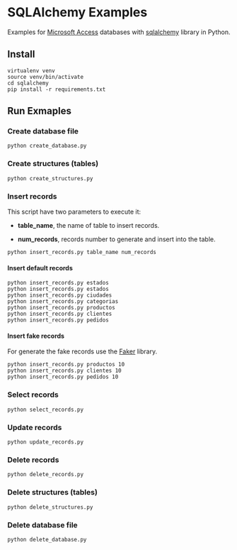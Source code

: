 # SQLAlchemy Examples

Examples for [Microsoft Access](https://en.wikipedia.org/wiki/Microsoft_Access) databases with [sqlalchemy](https://www.sqlalchemy.org) library in Python.

## Install

```console
virtualenv venv
source venv/bin/activate
cd sqlalchemy
pip install -r requirements.txt
```

## Run Exmaples

### Create database file

```console
python create_database.py
```

### Create structures (tables)

```console
python create_structures.py
```

### Insert records

This script have two parameters to execute it:

- **table_name**, the name of table to insert records.

- **num_records**, records number to generate and insert into the table.

```console
python insert_records.py table_name num_records
```

#### Insert default records

```console
python insert_records.py estados
python insert_records.py estados
python insert_records.py ciudades
python insert_records.py categorias
python insert_records.py productos
python insert_records.py clientes
python insert_records.py pedidos
```

#### Insert fake records

For generate the fake records use the [Faker](https://pypi.org/project/Faker/) library.

```console
python insert_records.py productos 10
python insert_records.py clientes 10
python insert_records.py pedidos 10
```

### Select records

```console
python select_records.py
```

### Update records

```console
python update_records.py
```

### Delete records

```console
python delete_records.py
```

### Delete structures (tables)

```console
python delete_structures.py
```

### Delete database file

```console
python delete_database.py
```
